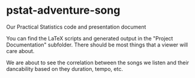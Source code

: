 # pstat-adventure-song
Our Practical Statistics code and presentation document

You can find the LaTeX scripts and generated output in the "Project Documentation" subfolder.
There should be most things that a viewer will care about.

We are about to see the correlation between the songs we listen and their dancability based on they duration, tempo, etc. 
